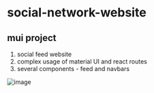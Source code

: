 # social-network-website
## mui project

1. social feed website
2. complex usage of material UI and react routes
3. several components - feed and navbars

![image](https://user-images.githubusercontent.com/57454459/179405061-fb25ffac-4781-45eb-9266-7e6859f7d6e2.png)
